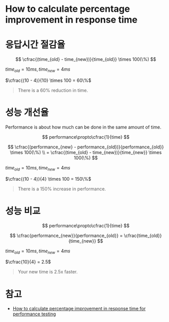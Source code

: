 # How to calculate percentage improvement in response time

# 응답시간 절감율

$$
\cfrac{(time_{old} - time_{new})}{time_{old}} \times 100(\%)
$$

$time_{old} = 10ms, time_{new} = 4ms$

$\cfrac{(10 - 4)}{10} \times 100 = 60\%$

> There is a 60% reduction in time.
> 

# 성능 개선율

Performance is about how much can be done in the same amount of time.

$$
performance\propto\cfrac{1}{time}
$$

$$
\cfrac{(performance_{new} - performance_{old})}{performance_{old}} \times 100(\%) \\ = \cfrac{(time_{old} - time_{new})}{time_{new}} \times 100(\%)
$$

$time_{old} = 10ms, time_{new} = 4ms$

$\cfrac{(10 - 4)}{4} \times 100 = 150\%$

> There is a 150% increase in performance.
> 

# 성능 비교

$$
performance\propto\cfrac{1}{time}
$$

$$
\cfrac{performance_{new}}{performance_{old}} = \cfrac{time_{old}}{time_{new}}
$$

$time_{old} = 10ms, time_{new} = 4ms$

$\cfrac{10}{4} = 2.5$

> Your new time is 2.5x faster.
>

# 참고

- [How to calculate percentage improvement in response time for performance testing](https://stackoverflow.com/a/53563651)
